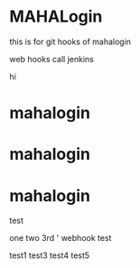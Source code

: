 # MAHALogin
this is for git hooks  of mahalogin

web hooks call jenkins







hi
# mahalogin
# mahalogin
# mahalogin
test

one
two
3rd
'
webhook test

test1
test3
test4
test5
